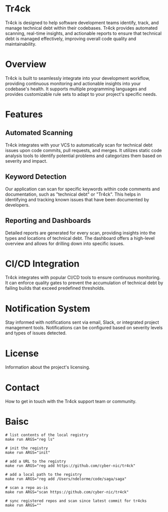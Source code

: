 # Tr4ck

Tr4ck is designed to help software development teams identify, track, and manage technical debt within their codebases. Tr4ck provides automated scanning, real-time insights, and actionable reports to ensure that technical debt is managed effectively, improving overall code quality and maintainability.

# Overview

Tr4ck is built to seamlessly integrate into your development workflow, providing continuous monitoring and actionable insights into your codebase's health. It supports multiple programming languages and provides customizable rule sets to adapt to your project's specific needs.

# Features

## Automated Scanning

Tr4ck integrates with your VCS to automatically scan for technical debt issues upon code commits, pull requests, and merges. It utilizes static code analysis tools to identify potential problems and categorizes them based on severity and impact.

## Keyword Detection

Our application can scan for specific keywords within code comments and documentation, such as "technical debt" or "Tr4ck". This helps in identifying and tracking known issues that have been documented by developers.

## Reporting and Dashboards

Detailed reports are generated for every scan, providing insights into the types and locations of technical debt. The dashboard offers a high-level overview and allows for drilling down into specific issues.

# CI/CD Integration

Tr4ck integrates with popular CI/CD tools to ensure continuous monitoring. It can enforce quality gates to prevent the accumulation of technical debt by failing builds that exceed predefined thresholds.

# Notification System

Stay informed with notifications sent via email, Slack, or integrated project management tools. Notifications can be configured based on severity levels and types of issues detected.

# License

Information about the project's licensing.

# Contact

How to get in touch with the Tr4ck support team or community.

# Baisc

```
# list contents of the local registry
make run ARGS="reg ls"

# init the registry
make run ARGS="init"

# add a URL to the registry
make run ARGS="reg add https://github.com/cyber-nic/tr4ck"

# add a local path to the registry
make run ARGS="reg add /Users/ndelorme/code/saga/saga"

# scan a repo as-is
make run ARGS="scan https://github.com/cyber-nic/tr4ck"

# sync registered repos and scan since latest commit for tr4cks
make run ARGS=""
```
